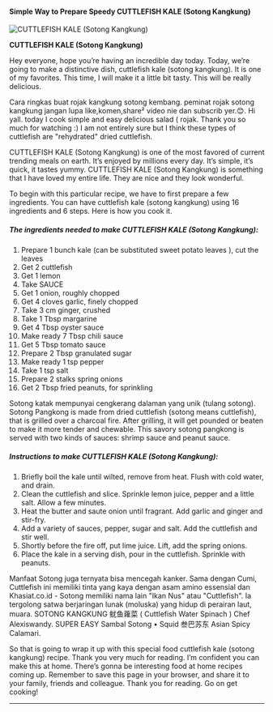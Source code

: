             

#### Simple Way to Prepare Speedy CUTTLEFISH KALE (Sotong Kangkung)

![CUTTLEFISH KALE (Sotong Kangkung)](https://img-global.cpcdn.com/recipes/2535964_b592757fda298b4f/751x532cq70/cuttlefish-kale-sotong-kangkung-recipe-main-photo.jpg)

**CUTTLEFISH KALE (Sotong Kangkung)**

Hey everyone, hope you’re having an incredible day today. Today, we’re going to make a distinctive dish, cuttlefish kale (sotong kangkung). It is one of my favorites. This time, I will make it a little bit tasty. This will be really delicious.

Cara ringkas buat rojak kangkung sotong kembang. peminat rojak sotong kangkung jangan lupa like,komen,share² video nie dan subscrib yer.😊. Hi yall. today I cook simple and easy delicious salad ( rojak. Thank you so much for watching :) I am not entirely sure but I think these types of cuttlefish are "rehydrated" dried cuttlefish.

CUTTLEFISH KALE (Sotong Kangkung) is one of the most favored of current trending meals on earth. It’s enjoyed by millions every day. It’s simple, it’s quick, it tastes yummy. CUTTLEFISH KALE (Sotong Kangkung) is something that I have loved my entire life. They are nice and they look wonderful.

To begin with this particular recipe, we have to first prepare a few ingredients. You can have cuttlefish kale (sotong kangkung) using 16 ingredients and 6 steps. Here is how you cook it.

##### The ingredients needed to make CUTTLEFISH KALE (Sotong Kangkung):

1.  Prepare 1 bunch kale (can be substituted sweet potato leaves ), cut the leaves
2.  Get 2 cuttlefish
3.  Get 1 lemon
4.  Take SAUCE
5.  Get 1 onion, roughly chopped
6.  Get 4 cloves garlic, finely chopped
7.  Take 3 cm ginger, crushed
8.  Take 1 Tbsp margarine
9.  Get 4 Tbsp oyster sauce
10.  Make ready 7 Tbsp chili sauce
11.  Get 5 Tbsp tomato sauce
12.  Prepare 2 Tbsp granulated sugar
13.  Make ready 1 tsp pepper
14.  Take 1 tsp salt
15.  Prepare 2 stalks spring onions
16.  Get 2 Tbsp fried peanuts, for sprinkling

Sotong katak mempunyai cengkerang dalaman yang unik (tulang sotong). Sotong Pangkong is made from dried cuttlefish (sotong means cuttlefish), that is grilled over a charcoal fire. After grilling, it will get pounded or beaten to make it more tender and chewable. This savory sotong pangkong is served with two kinds of sauces: shrimp sauce and peanut sauce.

##### Instructions to make CUTTLEFISH KALE (Sotong Kangkung):

1.  Briefly boil the kale until wilted, remove from heat. Flush with cold water, and drain.
2.  Clean the cuttlefish and slice. Sprinkle lemon juice, pepper and a little salt. Allow a few minutes.
3.  Heat the butter and saute onion until fragrant. Add garlic and ginger and stir-fry.
4.  Add a variety of sauces, pepper, sugar and salt. Add the cuttlefish and stir well.
5.  Shortly before the fire off, put lime juice. Lift, add the spring onions.
6.  Place the kale in a serving dish, pour in the cuttlefish. Sprinkle with peanuts.

Manfaat Sotong juga ternyata bisa mencegah kanker. Sama dengan Cumi, Cuttlefish ini memiliki tinta yang kaya dengan asam amino essensial dan Khasiat.co.id - Sotong memiliki nama lain "Ikan Nus" atau "Cuttlefish". Ia tergolong satwa berjaringan lunak (moluska) yang hidup di perairan laut, muara. SOTONG KANGKUNG 鱿鱼蕹菜 ( Cuttlefish Water Spinach ) Chef Alexiswandy. SUPER EASY Sambal Sotong • Squid 叁巴苏东 Asian Spicy Calamari.

So that is going to wrap it up with this special food cuttlefish kale (sotong kangkung) recipe. Thank you very much for reading. I’m confident you can make this at home. There’s gonna be interesting food at home recipes coming up. Remember to save this page in your browser, and share it to your family, friends and colleague. Thank you for reading. Go on get cooking!

* * *